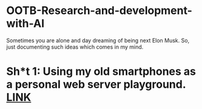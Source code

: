 # OOTB-Research-and-development-with-AI
Sometimes you are alone and day dreaming of being next Elon Musk. So, just documenting such ideas which comes in my mind.


# Sh*t 1: Using my old smartphones as a personal web server playground. [LINK](https://github.com/Satyarth007/OOTB-Research-and-development-with-AI/blob/main/WEBSERVER_ON_OLD_ANDORID_PHONE.md)
